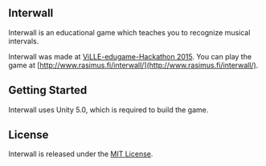 ## Interwall

Interwall is an educational game which teaches you to recognize musical intervals.

Interwall was made at [ViLLE-edugame-Hackathon 2015](https://ville.cs.utu.fi/hackathon/). You can play the game at [http://www.rasimus.fi/interwall/](http://www.rasimus.fi/interwall/).

## Getting Started

Interwall uses Unity 5.0, which is required to build the game.

## License

Interwall is released under the [MIT License](http://www.opensource.org/licenses/MIT).
